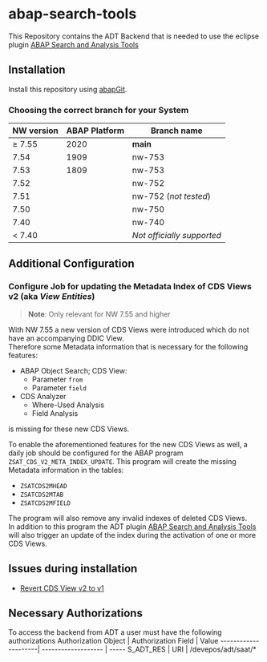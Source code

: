 # abap-search-tools

This Repository contains the ADT Backend that is needed to use the eclipse plugin
[ABAP Search and Analysis Tools](https://www.github.com/stockbal/abap-search-tools-ui)

## Installation

Install this repository using [abapGit](https://github.com/larshp/abapGit#abapgit).

### Choosing the correct branch for your System

NW version|ABAP Platform|Branch name
----------|-------------|-----------
&#8805; 7.55|2020  |**main**
7.54|1909|nw-753
7.53|1809|nw-753
7.52||nw-752
7.51||nw-752 (_not tested_)
7.50||nw-750
7.40||nw-740
< 7.40||*Not officially supported*

## Additional Configuration

### Configure Job for updating the Metadata Index of CDS Views v2 (aka _View Entities_)

> **Note**: Only relevant for NW 7.55 and higher

With NW 7.55 a new version of CDS Views were introduced which do not have an accompanying DDIC View.  
Therefore some Metadata information that is necessary for the following features:

- ABAP Object Search; CDS View:
  - Parameter `from`
  - Parameter `field`
- CDS Analyzer
  - Where-Used Analysis
  - Field Analysis

is missing for these new CDS Views.

To enable the aforementioned features for the new CDS Views as well, a daily job should be configured for the ABAP program `ZSAT_CDS_V2_META_INDEX_UPDATE`.
This program will create the missing Metadata information in the tables:

- `ZSATCDS2MHEAD`
- `ZSATCDS2MTAB`
- `ZSATCDS2MFIELD`

The program will also remove any invalid indexes of deleted CDS Views.  
In addition to this program the ADT plugin [ABAP Search and Analysis Tools](https://www.github.com/stockbal/abap-search-tools-ui) will also trigger an update of the index during the activation of one or more CDS Views.

## Issues during installation

- [Revert CDS View v2 to v1](https://github.com/stockbal/abap-search-tools/issues/17)

## Necessary Authorizations

To access the backend from ADT a user must have the following authorizations
Authorization Object | Authorization Field | Value
---------------------| ------------------- | -----
S_ADT_RES            | URI                 | /devepos/adt/saat/*
